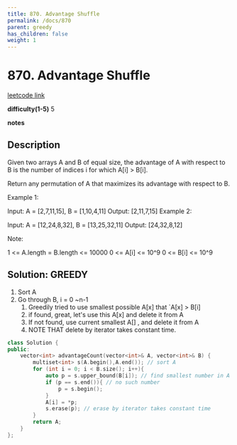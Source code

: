 ```yaml
---
title: 870. Advantage Shuffle
permalink: /docs/870
parent: greedy
has_children: false
weight: 1
---
```

# 870. Advantage Shuffle
[leetcode link](https://leetcode.com/problems/advantage-shuffle/)

**difficulty(1-5)** 
5

**notes**   


## Description
Given two arrays A and B of equal size, the advantage of A with respect to B is the number of indices i for which A[i] > B[i].

Return any permutation of A that maximizes its advantage with respect to B.

 

Example 1:

Input: A = [2,7,11,15], B = [1,10,4,11]
Output: [2,11,7,15]
Example 2:

Input: A = [12,24,8,32], B = [13,25,32,11]
Output: [24,32,8,12]
 

Note:

1 <= A.length = B.length <= 10000
0 <= A[i] <= 10^9
0 <= B[i] <= 10^9

## Solution: GREEDY
1. Sort A
2. Go through B, i = 0 ~n-1
   1. Greedily tried to use smallest possible A[x] that `A[x] > B[i]
   2. if found, great, let's use this A[x] and delete it from A
   3. If not found, use current smallest A[] , and delete it from A
   4. NOTE THAT delete by iterator takes constant time.
```c++
class Solution {
public:
    vector<int> advantageCount(vector<int>& A, vector<int>& B) {
        multiset<int> s(A.begin(),A.end()); // sort A
        for (int i = 0; i < B.size(); i++){
            auto p = s.upper_bound(B[i]); // find smallest number in A that is larger than B[i]
            if (p == s.end()){ // no such number
                p = s.begin();
            }
            A[i] = *p;
            s.erase(p); // erase by iterator takes constant time
        }
        return A;
    }
};
```
<!-- 
Default label
{: .label }

Blue label
{: .label .label-blue }

Stable
{: .label .label-green }

New release
{: .label .label-purple }

Coming soon
{: .label .label-yellow }

Deprecated
{: .label .label-red } -->
